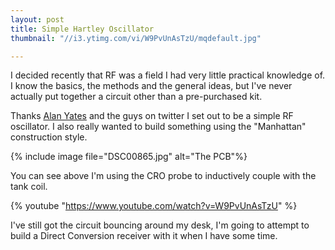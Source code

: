 ```yaml
---
layout: post
title: Simple Hartley Oscillator
thumbnail: "//i3.ytimg.com/vi/W9PvUnAsTzU/mqdefault.jpg"

---
```


I decided recently that RF was a field I had very little practical knowledge
of. I know the basics, the methods and the general ideas, but I've never
actually put together a circuit other than a pre-purchased kit.

Thanks [Alan Yates](http://www.vk2zay.net) and the guys on twitter I set out to
be a simple RF oscillator. I also really wanted to build something using the
"Manhattan" construction style.

{% include image file="DSC00865.jpg" alt="The PCB"%}

You can see above I'm using the CRO probe to inductively couple with the tank
coil.

{% youtube "https://www.youtube.com/watch?v=W9PvUnAsTzU" %}

I've still got the circuit bouncing around my desk, I'm going to attempt to
build a Direct Conversion receiver with it when I have some time.
